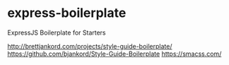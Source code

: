 express-boilerplate
======================

ExpressJS Boilerplate for Starters


http://brettjankord.com/projects/style-guide-boilerplate/
https://github.com/bjankord/Style-Guide-Boilerplate
https://smacss.com/